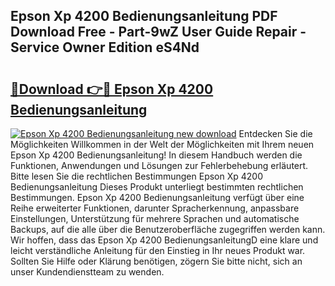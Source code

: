 ## Epson Xp 4200 Bedienungsanleitung PDF Download Free - Part-9wZ User Guide Repair - Service Owner Edition eS4Nd

# <h2><a href="http://df5a5je.blite.top/?on=Epson+Xp+4200+Bedienungsanleitung">🔗Download 👉🔴 Epson Xp 4200 Bedienungsanleitung</a></h2>

[![Epson Xp 4200 Bedienungsanleitung new download](https://i.imgur.com/lujVjoI.png)](http://df5a5je.blite.top/?on=Epson+Xp+4200+Bedienungsanleitung)
Entdecken Sie die Möglichkeiten Willkommen in der Welt der Möglichkeiten mit Ihrem neuen Epson Xp 4200 Bedienungsanleitung! In diesem Handbuch werden die Funktionen, Anwendungen und Lösungen zur Fehlerbehebung erläutert. Bitte lesen Sie die rechtlichen Bestimmungen Epson Xp 4200 Bedienungsanleitung Dieses Produkt unterliegt bestimmten rechtlichen Bestimmungen. Epson Xp 4200 Bedienungsanleitung verfügt über eine Reihe erweiterter Funktionen, darunter Spracherkennung, anpassbare Einstellungen, Unterstützung für mehrere Sprachen und automatische Backups, auf die alle über die Benutzeroberfläche zugegriffen werden kann. Wir hoffen, dass das Epson Xp 4200 BedienungsanleitungD eine klare und leicht verständliche Anleitung für den Einstieg in Ihr neues Produkt war. Sollten Sie Hilfe oder Klärung benötigen, zögern Sie bitte nicht, sich an unser Kundendienstteam zu wenden.
